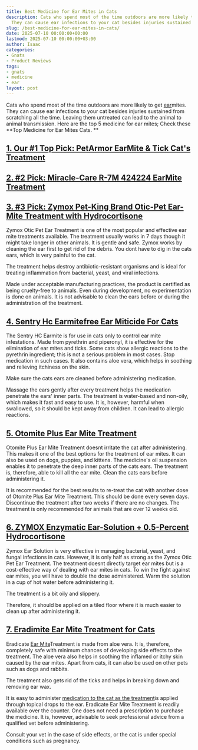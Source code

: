 ```yaml
---
title: Best Medicine for Ear Mites in Cats
description: Cats who spend most of the time outdoors are more likely to get ear mites.
  They can cause ear infections to your cat besides injuries sustained from...
slug: /best-medicine-for-ear-mites-in-cats/
date: 2025-07-10 00:00:00+00:00
lastmod: 2025-07-10 00:00:00+03:00
author: Isaac
categories:
- Gnats
- Product Reviews
tags:
- gnats
- medicine
- ear
layout: post
---
```

Cats who spend most of the time outdoors are more likely to get [ear](https://pestpolicy.com/best-ear-mite-medicine-for-dogs/)mites. They can cause ear infections to your cat besides injuries sustained from scratching all the time. Leaving them untreated can lead to the animal to animal transmission. Here are the top 5 medicine for ear mites; Check these **Top Medicine for Ear Mites Cats. **

##  [**1. Our #1 Top Pick: PetArmor EarMite & Tick Cat's Treatment**](https://www.amazon.com/dp/B07F6MXJ9X/?tag=p-policy-20)

##  [**2. #2 Pick: Miracle-Care R-7M 424224 EarMite Treatment**](https://www.amazon.com/dp/B00C351GBC/?tag=p-policy-20)

##  [**3. #3 Pick: Zymox Pet-King Brand Otic-Pet Ear-Mite Treatment with Hydrocortisone**](https://www.amazon.com/dp/B01NAGRRRU/?tag=p-policy-20)

Zymox Otic Pet Ear Treatment is one of the most popular and effective ear mite treatments available. The treatment usually works in 7 days though it might take longer in other animals. It is gentle and safe. Zymox works by cleaning the ear first to get rid of the debris. You dont have to dig in the cats ears, which is very painful to the cat.

The treatment helps destroy antibiotic-resistant organisms and is ideal for treating inflammation from bacterial, yeast, and viral infections.

Made under acceptable manufacturing practices, the product is certified as being cruelty-free to animals. Even during development, no experimentation is done on animals. It is not advisable to clean the ears before or during the administration of the treatment.

##  [4. Sentry Hc Earmitefree Ear Miticide For Cats](https://www.amazon.com/dp/B0030DH0Q6/?tag=p-policy-20)

The Sentry HC Earmite is for use in cats only to control ear mite infestations. Made from pyrethrin and piperonyl, it is effective for the elimination of ear mites and ticks. Some cats show allergic reactions to the pyrethrin ingredient; this is not a serious problem in most cases. Stop medication in such cases. It also contains aloe vera, which helps in soothing and relieving itchiness on the skin.

Make sure the cats ears are cleaned before administering medication.

Massage the ears gently after every treatment helps the medication penetrate the ears' inner parts. The treatment is water-based and non-oily, which makes it fast and easy to use. It is, however, harmful when swallowed, so it should be kept away from children. It can lead to allergic reactions.

##  [5. Otomite Plus Ear Mite Treatment](https://www.amazon.com/dp/B00HJOZECO/?tag=p-policy-20)

Otomite Plus Ear Mite Treatment doesnt irritate the cat after administering. This makes it one of the best options for the treatment of ear mites. It can also be used on dogs, puppies, and kittens. The medicine's oil suspension enables it to penetrate the deep inner parts of the cats ears. The treatment is, therefore, able to kill all the ear mite. Clean the cats ears before administering it.

It is recommended for the best results to re-treat the cat with another dose of Otomite Plus Ear Mite Treatment. This should be done every seven days. Discontinue the treatment after two weeks if there are no changes. The treatment is only recommended for animals that are over 12 weeks old.

##  [6. ZYMOX Enzymatic Ear-Solution + 0.5-Percent Hydrocortisone](https://www.amazon.com/dp/B007NVJAJG/?tag=p-policy-20)

Zymox Ear Solution is very effective in managing bacterial, yeast, and fungal infections in cats. However, it is only half as strong as the Zymox Otic Pet Ear Treatment. The treatment doesnt directly target ear mites but is a cost-effective way of dealing with ear mites in cats. To win the fight against ear mites, you will have to double the dose administered. Warm the solution in a cup of hot water before administering it.

The treatment is a bit oily and slippery.

Therefore, it should be applied on a tiled floor where it is much easier to clean up after administering it.

##  [7. Eradimite Ear Mite Treatment for Cats](https://www.amazon.com/dp/B0002AL6UQ/?tag=p-policy-20)

Eradicate [Ear Mite](https://pestpolicy.com/can-humans-get-ear-mites-from-dogs/)Treatment is made from aloe vera. It is, therefore, completely safe with minimum chances of developing side effects to the treatment. The aloe vera also helps in soothing the inflamed or itchy skin caused by the ear mites. Apart from cats, it can also be used on other pets such as dogs and rabbits.

The treatment also gets rid of the ticks and helps in breaking down and removing ear wax.

It is easy to administer [medication to the cat as the treatment](https://pestpolicy.com/best-flea-treatment-for-cats/)is applied through topical drops to the ear. Eradicate Ear Mite Treatment is readily available over the counter. One does not need a prescription to purchase the medicine. It is, however, advisable to seek professional advice from a qualified vet before administering.

Consult your vet in the case of side effects, or the cat is under special conditions such as pregnancy.